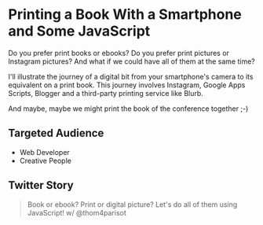 # Printing a Book With a Smartphone and Some JavaScript

Do you prefer print books or ebooks?
Do you prefer print pictures or Instagram pictures?
And what if we could have all of them at the same time?

I'll illustrate the journey of a digital bit from your smartphone's camera to its equivalent on a print book.
This journey involves Instagram, Google Apps Scripts, Blogger and a third-party printing service like Blurb.

And maybe, maybe we might print the book of the conference together ;-)

## Targeted Audience

* Web Developer
* Creative People

## Twitter Story

> Book or ebook? Print or digital picture? Let's do all of them using JavaScript! w/ @thom4parisot
